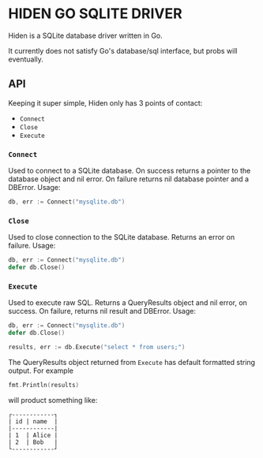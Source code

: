 # HIDEN GO SQLITE DRIVER
Hiden is a SQLite database driver written in Go.

It currently does not satisfy Go's database/sql interface, but probs will eventually.


## API
Keeping it super simple, Hiden only has 3 points of contact:
* `Connect`
* `Close`
* `Execute`

### `Connect`
Used to connect to a SQLite database. On success returns a pointer to the database object and nil error. On failure returns nil database pointer and a DBError.
Usage:
```go
db, err := Connect("mysqlite.db")
```

### `Close`
Used to close connection to the SQLite database. Returns an error on failure.
Usage:
```go
db, err := Connect("mysqlite.db")
defer db.Close()
```

### `Execute`
Used to execute raw SQL. Returns a QueryResults object and nil error, on success. On failure, returns nil result and DBError.
Usage:
```go
db, err := Connect("mysqlite.db")
defer db.Close()

results, err := db.Execute("select * from users;")
```

The QueryResults object returned from `Execute` has default formatted string output.
For example
```go
fmt.Println(results)
```
will product something like:
```QueryResults: Size = 2
┌------------┐
| id | name  |
|------------|
| 1  | Alice |
| 2  | Bob   |
└------------┘
```
